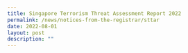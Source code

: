 ```yaml
---
title: Singapore Terrorism Threat Assessment Report 2022
permalink: /news/notices-from-the-registrar/sttar
date: 2022-08-01
layout: post
description: ""
---
```

